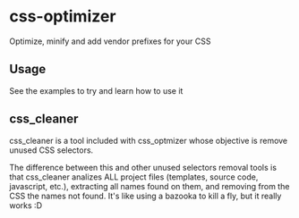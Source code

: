 # css-optimizer

Optimize, minify and add vendor prefixes for your CSS


## Usage

See the examples to try and learn how to use it

## css_cleaner

css_cleaner is a tool included with css_optmizer whose objective is remove unused CSS selectors.

The difference between this and other unused selectors removal tools is that css_cleaner analizes ALL project files (templates, source code, javascript, etc.), extracting all names found on them, and removing from the CSS the names not found. It's like using a bazooka to kill a fly, but it really works :D